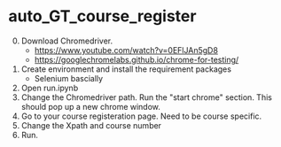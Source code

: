 # auto_GT_course_register

0. Download Chromedriver.
    - https://www.youtube.com/watch?v=0EFlJAn5gD8
    - https://googlechromelabs.github.io/chrome-for-testing/
1. Create environment and install the requirement packages
    - Selenium bascially
2. Open run.ipynb
3. Change the Chromedriver path. Run the "start chrome" section. This should pop up a new chrome window.
4. Go to your course registeration page. Need to be course specific.
5. Change the Xpath and course number
6. Run.